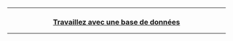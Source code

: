 ------------------------------------------------------------------------------------------------------------------------------------------------------------------------
### <p align='center'> <a target="_blank" href='https://openclassrooms.com/fr/courses/918836-concevez-votre-site-web-avec-php-et-mysql/913655-travaillez-avec-une-base-de-donnees '>Travaillez avec une base de données</a></p>

------------------------------------------------------------------------------------------------------------------------------------------------------------------------

